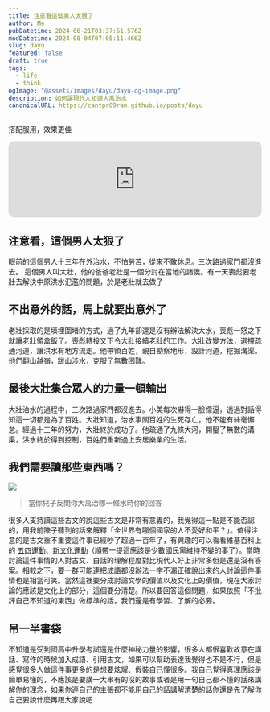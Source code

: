 ```yaml
---
title: 注意看這個男人太狠了
author: Me
pubDatetime: 2024-06-21T03:37:51.576Z
modDatetime: 2024-08-04T07:05:11.466Z
slug: dayu
featured: false
draft: true
tags:
  - life
  - think
ogImage: "@assets/images/dayu/dayu-og-image.png"
description: 如何讓現代人知道大禹治水
canonicalURL: https://cantpr09ram.github.io/posts/dayu
---
```


搭配服用，效果更佳

<iframe style="border-radius:12px" src="https://open.spotify.com/embed/album/3VZSHfMooekIWZFgymsD4m?utm_source=generator" width="100%" height="152" frameBorder="0" allowfullscreen="" allow="autoplay; clipboard-write; encrypted-media; fullscreen; picture-in-picture" loading="lazy"></iframe>

## 注意看，這個男人太狠了

眼前的這個男人十三年在外治水，不怕勞苦，從來不敢休息。三次路過家門都沒進去。
這個男人叫大壯，他的爸爸老壯是一個分封在當地的諸侯。有一天喪彪要老壯去解決中原洪水氾濫的問題，於是老壯就去做了

## 不出意外的話，馬上就要出意外了

老壯採取的是填埋圍堵的方式，過了九年卻還是沒有辦法解決大水，喪彪一怒之下就讓老壯領盒飯了。喪彪轉投又下令大壯接續老壯的工作。大壯改變方法，選擇疏通河道，讓洪水有地方流走。他帶領百姓，親自勘察地形，設計河道，挖掘溝渠。他們翻山越嶺，跋山涉水，克服了無數困難。

## 最後大壯集合眾人的力量一頓輸出

大壯治水的過程中，三次路過家門都沒進去。小美每次嚇得一臉懞逼，透過對話得知這一切都是為了百姓。大壯知道，治水事關百姓的生死存亡，他不能有絲毫懈怠。經過十三年的努力，大壯終於成功了。他疏通了九條大河，開鑿了無數的溝渠，洪水終於得到控制，百姓們重新過上安居樂業的生活。

## 我們需要讀那些東西嗎？

![](@assets/images/dayu/pic1.jpg)

> 當你兒子反問你大禹治哪一條水時你的回答

很多人支持讀這些古文的說這些古文是非常有意義的，我覺得這一點是不能否認的，用我前陣子聽到的話來解釋「全世界有哪個國家的人不愛好和平？」。值得注意的是古文重不重要這件事已經吵了超過一百年了，有興趣的可以看看維基百科上的 [五四運動](https://zh.wikipedia.org/zh-tw/%E4%BA%94%E5%9B%9B%E8%BF%90%E5%8A%A8)、[新文化運動](https://zh.wikipedia.org/wiki/%E6%96%B0%E6%96%87%E5%8C%96%E8%BF%90%E5%8A%A8)（順帶一提這應該是少數國民黨維持不變的事了）。當時討論這件事情的人對古文、白話的理解程度對比現代人好上非常多但是還是沒有答案。相較之下，要一群可能連把成語都沒辦法一字不漏正確說出來的人討論這件事情也是相當可笑。當然這裡要分成討論文學的價值以及文化上的價值，現在大家討論的應該是文化上的部分，這個要分清楚。所以要回答這個問題，如果依照「不批評自己不知道的東西」做標準的話，我們還是有學習、了解的必要。

## 吊一半書袋

不知道是受到國高中升學考試還是什麼神秘力量的影響，很多人都很喜歡故意在講話、寫作的時候加入成語、引用古文，如果可以幫助表達我覺得也不是不行，但是感覺很多人做這件事更多的是想要炫耀、假裝自己懂很多。我自己覺得真理應該是簡單易懂的，不應該是要講一大串有的沒的故事或者是用一句自己都不懂的話來講解你的理念，如果你連自己的主張都不能用自己的話講解清楚的話你還是先了解你自己要說什麼再跟大家說吧
